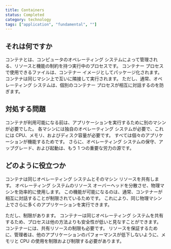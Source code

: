 ```yaml
---
title: Containers
status: Completed
category: technology
tags: ["application", "fundamental", ""]
---
```


## それは何ですか

コンテナとは、コンピュータのオペレーティング システムによって管理される、リソースと機能の制約を持つ実行中のプロセスです。
コンテナー プロセスで使用できるファイルは、コンテナー イメージとしてパッケージ化されます。
コンテナは同じマシン上で互いに隣接して実行されます。
ただし、通常、オペレーティング システムは、個別のコンテナー プロセスが相互に対話するのを防ぎます。

## 対処する問題

コンテナが利用可能になる前は、アプリケーションを実行するために別のマシンが必要でした。
各マシンには独自のオペレーティング システムが必要で、これには CPU、メモリ、およびディスク容量が必要です。
すべては個々のアプリケーションが機能するためです。
さらに、オペレーティング システムの保守、アップグレード、および起動は、もう 1 つの重要な労力の源です。

## どのように役立つか

コンテナは同じオペレーティング システムとそのマシン リソースを共有します。
オペレーティング システムのリソース オーバーヘッドを分散させ、物理マシンを効率的に使用します。
この機能が可能になるのは、通常、コンテナーが相互に対話することが制限されているためです。
これにより、同じ物理マシン上でさらに多くのアプリケーションを実行できます。

ただし、制限があります。
コンテナーは同じオペレーティング システムを共有するため、プロセスは他の方法よりも安全性が低いと見なすことができます。
コンテナーには、共有リソースの制限も必要です。
リソースを保証するために、管理者は、他のアプリケーションのパフォーマンスが低下しないように、メモリと CPU の使用を制限および制限する必要があります。

